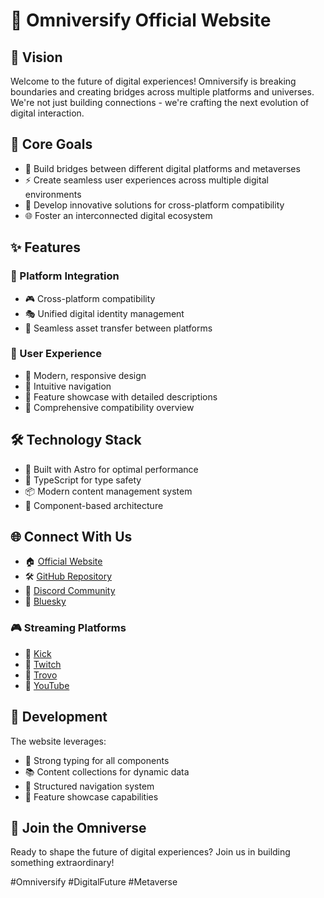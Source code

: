 # 🌌 Omniversify Official Website

## 🚀 Vision
Welcome to the future of digital experiences! Omniversify is breaking boundaries and creating bridges across multiple platforms and universes. We're not just building connections - we're crafting the next evolution of digital interaction.

## 🎯 Core Goals
- 🌉 Build bridges between different digital platforms and metaverses
- ⚡ Create seamless user experiences across multiple digital environments
- 🔮 Develop innovative solutions for cross-platform compatibility
- 🌐 Foster an interconnected digital ecosystem

## ✨ Features

### 🔗 Platform Integration
- 🎮 Cross-platform compatibility
- 🎭 Unified digital identity management
- 💫 Seamless asset transfer between platforms

### 🎨 User Experience
- 📱 Modern, responsive design
- 🧭 Intuitive navigation
- 🎪 Feature showcase with detailed descriptions
- 🔄 Comprehensive compatibility overview

## 🛠️ Technology Stack
- 🚀 Built with Astro for optimal performance
- 📘 TypeScript for type safety
- 📦 Modern content management system
- 🧩 Component-based architecture

## 🌐 Connect With Us

- 🏠 [Official Website](https://omniversify.com/)
- 🛠️ [GitHub Repository](https://github.com/phaylali/omniversify-official)
- 💬 [Discord Community](https://discord.omniversify.com)
- 🦋 [Bluesky](https://bsky.app/profile/omniversify.com)

### 🎮 Streaming Platforms
- 🎯 [Kick](https://kick.com/phaylali)
- 💜 [Twitch](https://twitch.tv/phaylali)
- 🌊 [Trovo](https://trovo.live/s/phaylali)
- 🎥 [YouTube](https://youtube.com/@phaylali)

## 🚀 Development

The website leverages:
- 📝 Strong typing for all components
- 📚 Content collections for dynamic data
- 🧭 Structured navigation system
- 🎨 Feature showcase capabilities

## 🌟 Join the Omniverse
Ready to shape the future of digital experiences? Join us in building something extraordinary!

#Omniversify #DigitalFuture #Metaverse

